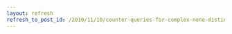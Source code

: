 ```yaml
---
layout: refresh
refresh_to_post_id: /2010/11/10/counter-queries-for-complex-none-distinct-sql-in-drupals-pager-system
---
```

